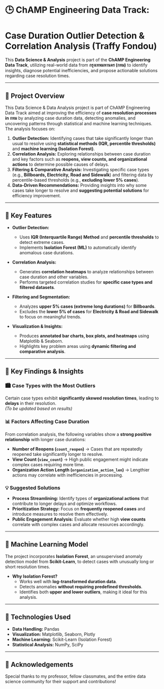 # 🕒 ChAMP Engineering Data Track: 
# Case Duration Outlier Detection & Correlation Analysis (Traffy Fondou)

This **Data Science & Analysis** project is part of the **ChAMP Engineering Data Track**, utilizing real-world data from **กรุงเทพมหานคร (กทม)** to identify insights, diagnose potential inefficiencies, and propose actionable solutions regarding case resolution times.

---

## 🚀 Project Overview
This Data Science & Data Analysis project is part of ChAMP Engineering Data Track aimed at improving the efficiency of **case resolution processes in กทม** by analyzing case duration data, detecting anomalies, and uncovering patterns through statistical and machine learning techniques. The analysis focuses on:

1. **Outlier Detection:** Identifying cases that take significantly longer than usual to resolve using **statistical methods (IQR, percentile thresholds)** and **machine learning (Isolation Forest)**.
2. **Correlation Analysis:** Exploring relationships between case duration and key factors such as **reopens, view counts, and organizational actions** to determine possible causes of delays.
3. **Filtering & Comparative Analysis:** Investigating specific case types (e.g., **Billboards, Electricity, Road and Sidewalk**) and filtering data by percentile-based thresholds (e.g., **excluding lower 5% cases**).
4. **Data-Driven Recommendations:** Providing insights into why some cases take longer to resolve and **suggesting potential solutions** for efficiency improvement.

---

## 🎯 Key Features

- **Outlier Detection:**  
  - Uses **IQR (Interquartile Range) Method** and **percentile thresholds** to detect extreme cases.
  - Implements **Isolation Forest (ML)** to automatically identify anomalous case durations.

- **Correlation Analysis:**  
  - Generates **correlation heatmaps** to analyze relationships between case duration and other variables.
  - Performs targeted correlation studies for **specific case types and filtered datasets**.

- **Filtering and Segmentation:**  
  - Analyzes **upper 5% cases (extreme long durations)** for **Billboards**.
  - Excludes the **lower 5% of cases** for **Electricity & Road and Sidewalk** to focus on meaningful trends.

- **Visualization & Insights:**  
  - Produces **annotated bar charts, box plots, and heatmaps** using Matplotlib & Seaborn.
  - Highlights key problem areas using **dynamic filtering and comparative analysis**.

---

## 🔬 Key Findings & Insights

### 🏙️ Case Types with the Most Outliers
Certain case types exhibit **significantly skewed resolution times**, leading to **delays** in their resolution.  
_(To be updated based on results)_

### 📊 Factors Affecting Case Duration
From correlation analysis, the following variables show a **strong positive relationship** with longer case durations:
- **Number of Reopens (`count_reopen`)** → Cases that are repeatedly reopened take significantly longer to resolve.
- **View Count (`view_count`)** → High public engagement might indicate complex cases requiring more time.
- **Organization Action Length (`organization_action_len`)** → Lengthier actions may correlate with inefficiencies in processing.

### 💡 Suggested Solutions
- **Process Streamlining:** Identify types of **organizational actions** that contribute to longer delays and optimize workflows.
- **Prioritization Strategy:** Focus on **frequently reopened cases** and introduce measures to resolve them effectively.
- **Public Engagement Analysis:** Evaluate whether high **view counts** correlate with complex cases and allocate resources accordingly.

---

## 🧠 Machine Learning Model

The project incorporates **Isolation Forest**, an unsupervised anomaly detection model from **Scikit-Learn**, to detect cases with unusually long or short resolution times.

- **Why Isolation Forest?**
  - Works well with **log-transformed duration data**.
  - Detects anomalies **without requiring predefined thresholds**.
  - Identifies both **upper and lower outliers**, making it ideal for this analysis.

---

## 🧰 Technologies Used
- **Data Handling:** Pandas
- **Visualization:** Matplotlib, Seaborn, Plotly
- **Machine Learning:** Scikit-Learn (Isolation Forest)
- **Statistical Analysis:** NumPy, SciPy

---

## 🌟 Acknowledgements
Special thanks to my professor, fellow classmates, and the entire data science community for their support and contributions!
